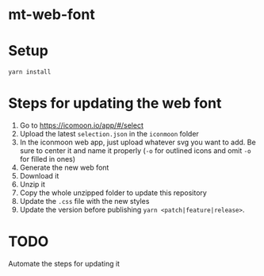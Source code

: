 # mt-web-font
# Setup
```
yarn install
```

# Steps for updating the web font
1. Go to https://icomoon.io/app/#/select
2. Upload the latest ``selection.json`` in the ``iconmoon`` folder
3. In the iconmoon web app, just upload whatever svg you want to add. Be sure to center it and name it properly (``-o`` for outlined icons and omit ``-o`` for filled in ones)
4. Generate the new web font
5. Download it
6. Unzip it
7. Copy the whole unzipped folder to update this repository
8. Update the ``.css`` file with the new styles
9. Update the version before publishing `yarn <patch|feature|release>`.


# TODO
Automate the steps for updating it
